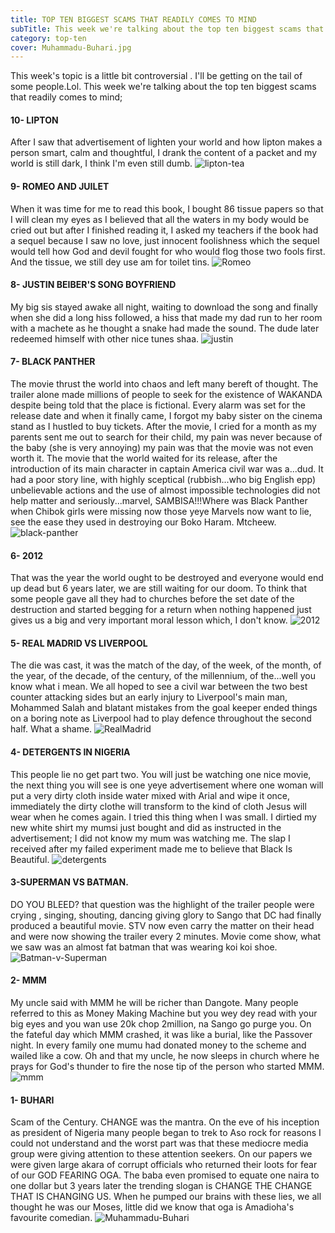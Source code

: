 ```yaml
---
title: TOP TEN BIGGEST SCAMS THAT READILY COMES TO MIND
subTitle: This week we're talking about the top ten biggest scams that readily comes to mind;
category: top-ten
cover: Muhammadu-Buhari.jpg
---
```


This week's topic is a little bit controversial . I'll be getting on the tail of some people.Lol. This week we're talking about the top ten biggest scams that readily comes to mind;


#### 10- LIPTON
After I saw that advertisement of lighten your world and how lipton makes a person smart, calm and thoughtful, I drank the content of a packet and my world is still dark, I think I'm even still dumb.
![lipton-tea](lipton-tea.jpg)

#### 9- ROMEO AND JUILET
When it was time for me to read this book, I bought 86 tissue papers so that I will clean my eyes as I believed that all the waters in my body would be cried out but after I finished reading it, I asked my teachers if the book had a sequel because I saw no love, just innocent foolishness which the sequel would tell how God and devil fought for who would flog those two fools first. And the tissue, we still dey use am for toilet tins.
![Romeo](romeo.jpg)

#### 8- JUSTIN BEIBER'S SONG BOYFRIEND
My big sis stayed awake all night, waiting to download the song and finally when she did a long hiss followed, a hiss that made my dad run to her room with a machete as he thought a snake had made the sound. The dude later redeemed himself with other nice tunes shaa.
![justin](justin.jpg)

#### 7- BLACK PANTHER
The movie thrust the world into chaos and left many bereft of thought. The trailer alone made millions of people to seek for the existence of WAKANDA despite being told that the place is fictional. Every alarm was set for the release date and when it finally came, I forgot my baby sister on the cinema stand as I hustled to buy tickets. After the movie, I cried for a month as my parents sent me out to search for their child, my pain was never because of the baby (she is very annoying) my pain was that the movie was not even worth it. The movie that the world waited for its release, after the introduction of its main character in captain America civil war was a...dud. It had a poor story line, with highly sceptical (rubbish...who big English epp) unbelievable actions and the use of almost impossible technologies did not help matter and seriously...marvel, SAMBISA!!!Where was Black Panther when Chibok girls were missing now those yeye Marvels now want to lie, see the ease they used in destroying our Boko Haram. Mtcheew.
![black-panther](black-panther-quad-poster.jpg)

#### 6- 2012
That was the year the world ought to be destroyed and everyone would end up dead but 6 years later, we are still waiting for our doom. To think that some people gave all they had to churches before the set date of the destruction and started begging for a return when nothing happened just gives us a big and very important moral lesson which, I don't know.
![2012](2012.jpg)

#### 5- REAL MADRID VS LIVERPOOL
The die was cast, it was the match of the day, of the week, of the month, of the year, of the decade, of the century, of the millennium, of the...well you know what i mean. We all hoped to see a civil war between the two best counter attacking sides but an early injury to Liverpool's main man, Mohammed Salah and blatant mistakes from the goal keeper ended things on a boring note as Liverpool had to play defence throughout the second half. What a shame.
![RealMadrid](realmadrid.jpg)

#### 4- DETERGENTS IN NIGERIA
This people lie no get part two. You will just be watching one nice movie, the next thing you will see is one yeye advertisement where one woman will put a very dirty cloth inside water mixed with Arial and wipe it once, immediately the dirty clothe will transform to the kind of cloth Jesus will wear when he comes again. I tried this thing when I was small. I dirtied my new white shirt my mumsi just bought and did as instructed in the advertisement; I did not know my mum was watching me. The slap I received after my failed experiment made me to believe that Black Is Beautiful.
![detergents](detergent.jpg)

#### 3-SUPERMAN VS BATMAN.
DO YOU BLEED? that question was the highlight of the trailer people were crying , singing, shouting, dancing giving glory to Sango that DC had finally produced a beautiful movie. STV now even carry the matter on their head and were now showing the trailer every 2 minutes. Movie come show, what we saw was an almost fat batman that was wearing koi koi shoe.
![Batman-v-Superman](Batman-v-Superman.jpg)

#### 2- MMM	
My uncle said with MMM he will be richer than Dangote. Many people referred to this as Money Making Machine but you wey dey read with your big eyes and you wan use 20k chop 2million, na Sango go purge you. On the fateful day which MMM crashed, it was like a burial, like the Passover night. In every family one mumu had donated money to the scheme and wailed like a cow. Oh and that my uncle, he now sleeps in church where he prays for God's thunder to fire the nose tip of the person who started MMM.
![mmm](mmm_the-power-of-giving.jpg)

#### 1- BUHARI
Scam of the Century. CHANGE was the mantra. On the eve of his inception as president of Nigeria many people began to trek to Aso rock for reasons I could not understand and the worst part was that these mediocre media group were giving attention to these attention seekers. On our papers we were given large akara of corrupt officials who returned their loots for fear of our GOD FEARING OGA. The baba even promised to equate one naira to one dollar but 3 years later the trending slogan is CHANGE THE CHANGE THAT IS CHANGING US. When he pumped our brains with these lies, we all thought he was our Moses, little did we know that oga is Amadioha's favourite comedian.
![Muhammadu-Buhari](Muhammadu-Buhari.jpg)

